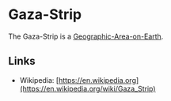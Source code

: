 # Gaza-Strip

The Gaza-Strip is a [Geographic-Area-on-Earth](140000086.md).

## Links

- Wikipedia: [https://en.wikipedia.org](https://en.wikipedia.org/wiki/Gaza_Strip)
